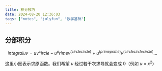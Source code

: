 ```yaml
---
title: 积分技巧
date: 2024-08-20 12:36:03
tags: ["notes", "julyfun", "数学基础"]
---
```

## 分部积分

$$
integral u v = u v^circle - u^prime v^(circle circle) + u^(prime prime)v^(circle circle circle) ...
$$

这里小圈表示求原函数。我们希望 $u$ 经过若干次求导就会变成 $0$（例如 $u$ = $x^2$）
